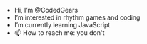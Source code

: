 - Hi, I’m @CodedGears
- I’m interested in rhythm games and coding
- I’m currently learning JavaScript
- 📫 How to reach me: you don't

<!---
CodedGears/CodedGears is a ✨ special ✨ repository because its `README.md` (this file) appears on your GitHub profile.
You can click the Preview link to take a look at your changes.
--->
